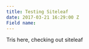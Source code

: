 ```yaml
---
title: Testing Siteleaf
date: 2017-03-21 16:29:00 Z
Field name: 
---
```


Tris here, checking out siteleaf